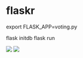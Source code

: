 # flaskr

export FLASK_APP=voting.py

flask initdb
flask run


<img src=https://imgur.com/pfik5S7>
<img src=https://imgur.com/BLjSpXj>
